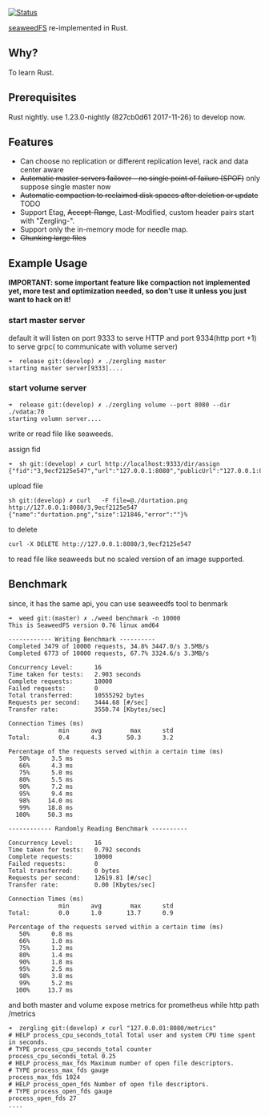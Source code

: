 [![Status](https://travis-ci.org/july2993/zergling.svg?branch=master)](https://travis-ci.org/july2993/zergling)

[seaweedFS](https://github.com/chrislusf/seaweedfs/) re-implemented in Rust.

## Why?

To learn Rust.

## Prerequisites

Rust nightly.  use 1.23.0-nightly (827cb0d61 2017-11-26) to develop now.

## Features

- Can choose no replication or different replication level, rack and data center aware
- ~~Automatic master servers failover - no single point of failure (SPOF)~~ only suppose single master now
- ~~Automatic compaction to reclaimed disk spaces after deletion or update~~ TODO
- Support Etag, ~~Accept-Range~~, Last-Modified, custom header pairs start with "Zergling-".
- Support only the in-memory mode for needle map.
- ~~Chunking large files~~



## Example Usage

**IMPORTANT: some important feature like compaction not implemented yet,  more test and optimization needed, so don't use it unless you just want to hack on it!**

### start master server

default it will listen on port 9333 to serve HTTP and port 9334(http port +1) to serve grpc( to communicate with volume server) 

```
➜  release git:(develop) ✗ ./zergling master
starting master server[9333]....

```

### start volume server

```
➜  release git:(develop) ✗ ./zergling volume --port 8080 --dir ./vdata:70
starting volumn server....

```

write or read file like seaweeds.

assign fid

```
➜  sh git:(develop) ✗ curl http://localhost:9333/dir/assign
{"fid":"3,9ecf2125e547","url":"127.0.0.1:8080","publicUrl":"127.0.0.1:8080","count":1,"error":""}%
```

upload file

```
sh git:(develop) ✗ curl   -F file=@./durtation.png http://127.0.0.1:8080/3,9ecf2125e547
{"name":"durtation.png","size":121846,"error":""}%
```

to delete

```
curl -X DELETE http://127.0.0.1:8080/3,9ecf2125e547
```

to read file like seaweeds but no  scaled version of an image supported.



## Benchmark

since, it has the same api, you can use seaweedfs tool to benmark

```
➜  weed git:(master) ✗ ./weed benchmark -n 10000
This is SeaweedFS version 0.76 linux amd64

------------ Writing Benchmark ----------
Completed 3479 of 10000 requests, 34.8% 3447.0/s 3.5MB/s
Completed 6773 of 10000 requests, 67.7% 3324.6/s 3.3MB/s

Concurrency Level:      16
Time taken for tests:   2.903 seconds
Complete requests:      10000
Failed requests:        0
Total transferred:      10555292 bytes
Requests per second:    3444.68 [#/sec]
Transfer rate:          3550.74 [Kbytes/sec]

Connection Times (ms)
              min      avg        max      std
Total:        0.4      4.3       50.3      3.2

Percentage of the requests served within a certain time (ms)
   50%      3.5 ms
   66%      4.3 ms
   75%      5.0 ms
   80%      5.5 ms
   90%      7.2 ms
   95%      9.4 ms
   98%     14.0 ms
   99%     18.8 ms
  100%     50.3 ms

------------ Randomly Reading Benchmark ----------

Concurrency Level:      16
Time taken for tests:   0.792 seconds
Complete requests:      10000
Failed requests:        0
Total transferred:      0 bytes
Requests per second:    12619.81 [#/sec]
Transfer rate:          0.00 [Kbytes/sec]

Connection Times (ms)
              min      avg        max      std
Total:        0.0      1.0       13.7      0.9

Percentage of the requests served within a certain time (ms)
   50%      0.8 ms
   66%      1.0 ms
   75%      1.2 ms
   80%      1.4 ms
   90%      1.8 ms
   95%      2.5 ms
   98%      3.8 ms
   99%      5.2 ms
  100%     13.7 ms
```



and both master and volume expose metrics for prometheus  while http path /metrics   

```
➜  zergling git:(develop) ✗ curl "127.0.0.01:8080/metrics"
# HELP process_cpu_seconds_total Total user and system CPU time spent in seconds.
# TYPE process_cpu_seconds_total counter
process_cpu_seconds_total 0.25
# HELP process_max_fds Maximum number of open file descriptors.
# TYPE process_max_fds gauge
process_max_fds 1024
# HELP process_open_fds Number of open file descriptors.
# TYPE process_open_fds gauge
process_open_fds 27
....
```


